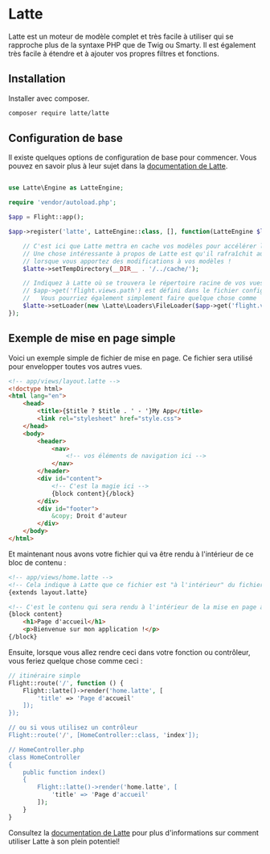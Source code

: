 ﻿# Latte

Latte est un moteur de modèle complet et très facile à utiliser qui se rapproche plus de la syntaxe PHP que de Twig ou Smarty. Il est également très facile à étendre et à ajouter vos propres filtres et fonctions.

## Installation

Installer avec composer.

```bash
composer require latte/latte
```

## Configuration de base

Il existe quelques options de configuration de base pour commencer. Vous pouvez en savoir plus à leur sujet dans la [documentation de Latte](https://latte.nette.org/en/guide).

```php

use Latte\Engine as LatteEngine;

require 'vendor/autoload.php';

$app = Flight::app();

$app->register('latte', LatteEngine::class, [], function(LatteEngine $latte) use ($app) {

	// C'est ici que Latte mettra en cache vos modèles pour accélérer les choses
	// Une chose intéressante à propos de Latte est qu'il rafraîchit automatiquement votre cache
	// lorsque vous apportez des modifications à vos modèles !
	$latte->setTempDirectory(__DIR__ . '/../cache/');

	// Indiquez à Latte où se trouvera le répertoire racine de vos vues.
	// $app->get('flight.views.path') est défini dans le fichier config.php
	//   Vous pourriez également simplement faire quelque chose comme `__DIR__ . '/../views/'`
	$latte->setLoader(new \Latte\Loaders\FileLoader($app->get('flight.views.path')));
});
```

## Exemple de mise en page simple

Voici un exemple simple de fichier de mise en page. Ce fichier sera utilisé pour envelopper toutes vos autres vues.

```html
<!-- app/views/layout.latte -->
<!doctype html>
<html lang="en">
	<head>
		<title>{$title ? $title . ' - '}My App</title>
		<link rel="stylesheet" href="style.css">
	</head>
	<body>
		<header>
			<nav>
				<!-- vos éléments de navigation ici -->
			</nav>
		</header>
		<div id="content">
			<!-- C'est la magie ici -->
			{block content}{/block}
		</div>
		<div id="footer">
			&copy; Droit d'auteur
		</div>
	</body>
</html>
```

Et maintenant nous avons votre fichier qui va être rendu à l'intérieur de ce bloc de contenu :

```html
<!-- app/views/home.latte -->
<!-- Cela indique à Latte que ce fichier est "à l'intérieur" du fichier layout.latte -->
{extends layout.latte}

<!-- C'est le contenu qui sera rendu à l'intérieur de la mise en page à l'intérieur du bloc de contenu -->
{block content}
	<h1>Page d'accueil</h1>
	<p>Bienvenue sur mon application !</p>
{/block}
```

Ensuite, lorsque vous allez rendre ceci dans votre fonction ou contrôleur, vous feriez quelque chose comme ceci :

```php
// itinéraire simple
Flight::route('/', function () {
	Flight::latte()->render('home.latte', [
		'title' => 'Page d'accueil'
	]);
});

// ou si vous utilisez un contrôleur
Flight::route('/', [HomeController::class, 'index']);

// HomeController.php
class HomeController
{
	public function index()
	{
		Flight::latte()->render('home.latte', [
			'title' => 'Page d'accueil'
		]);
	}
}
```

Consultez la [documentation de Latte](https://latte.nette.org/en/guide) pour plus d'informations sur comment utiliser Latte à son plein potentiel!